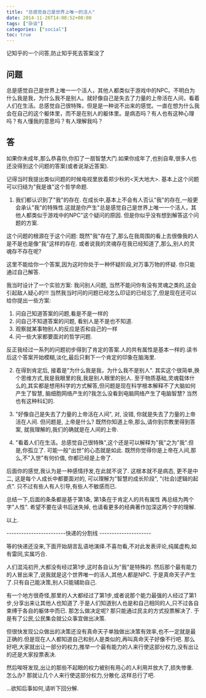 ```yaml
---
title: "总感觉自己是世界上唯一的活人"
date: 2014-11-26T14:08:52+08:00
tags: ["杂谈"]
categories: ["social"]
toc: true
---
```


记知乎的一个问答,防止知乎死去答案没了
## 问题
总是感觉自己是世界上唯一一个活人，其他人都类似于游戏中的NPC。不明白为什么我是我，为什么我不是别人。就好像自己是失去了力量的上帝活在人间，看着人们在生活。总感觉自己很特殊，但是是一种说不出来的感觉。一直在想为什么我会在自己的这个躯体里，而不是在别人的躯体里。是病态吗？有人也有这种心理吗？有人懂我的意思吗？有人理解我吗？

## 答

如果你未成年,那么恭喜你,你扣了一扇智慧大门.如果你成年了,也别自卑,很多人也还没得到这个问题的答案(或者说渐近答案).

记得当时我提出类似问题的时候电视里放着郑少秋的<天大地大>. 基本上这个问题可以归结为"我是谁"这个哲学命题.

1. 我们都认识到了"我"的存在. 在成长中,基本上不会有人否认"我"的存在,一般更会承认"我"的特殊性.这就是你产生"总是感觉自己是世界上唯一一个活人，其他人都类似于游戏中的NPC"这个疑问的原因. 但是你似乎没有想到解答这个问题的方案.

这个问题的根源在于这个问题: 既然"我"存在了,那么在我周围的看上去很像我的人是不是也是像"我"这样的存在. 或者说我的灵魂存在我已经知道了,那么,别人的灵魂存不存在呢?

这里不能给你一个答案,因为这时你处于一种怀疑阶段,对万事万物的怀疑. 你只能通过自己解答.

我当时设计了一个实验方案: 我问别人问题, 当然不能问你有没有灵魂之类的,这会引起敌人疑心的!!! 当然我当时问的问题已经怎么印证的已经忘了,但是现在还可以给你提出一些方案:
1. 问自己知道答案的问题,看是不是一样的
2. 问自己不知道答案的问题, 看别人是不是也不知道.
3. 观察就某事物别人的反应是否和自己的一样
4. 问一些大家都要面对的哲学问题.

反正我经过一系列的问题初步得到了肯定的答案.人的共有属性是基本一样的.读书后这个答案开始模糊,淡化,最后只剩下一个肯定的印象在脑海里. 

2. 在得到肯定后, 接着是"为什么我是我，为什么我不是别人". 其实这个很简单,换个思维方式,我是我眼里的我,我是别人眼里的别人. 至于物质基础,灵魂载体什么的,其实都是想用科学的方式解答,但问题是现在科学根本解释不了大脑如何产生了智慧, 脑细胞网络产生的?我怎么没看到电脑网络产生了电脑智慧? 当然也有这种科幻的.

3. "好像自己是失去了力量的上帝活在人间", 对, 没错, 你就是失去了力量的上帝活在人间. 但问题是, 上帝是什么? 既然你知道上帝,那么,请你到宗教里得到答案, 就我理解的,我们的确就是在人间的上帝.

4. "看着人们在生活。总感觉自己很特殊",这个还是可以解释为"我"之为"我".但是,你孤立了. 可能一般"出世"的心态就是如此. 既然你觉得你是上帝在人间,那么,不"入世"有何价值, 你都已经是上帝了. 

后面你的感觉,我认为是一种感情抒发,在此就不说了. 这根本就不是病态, 更不是中二, 这是每个人成长中都要面对的, 可以理解为"智慧的成长阶段", "(社会)逻辑的起点". 只不过有些人有人引导,有些人不敏感而已.

总结一下,后面的条条都是基于第1条, 第1条在于肯定人的共有属性 再总结为两个字"人性". 
希望不要在读书后迷失掉, 也请看更多的经典著作加深这两个字的理解.

以上.


------------------------快递的分割线 ---------------------

等的快递还没来,下面开始胡言乱语地演绎.不喜勿看,不对此发表评论,纯属虚构,如有雷同,实属巧合.

人们混沌初开,大都没有经过第1步,这时各自认为"我"是特殊的. 
然后那个最有能力的人冒出来了,说我就是这个世界唯一的活人,其他人都是NPC. 于是真命天子产生了.只有自己能决策,别人只能辅助自己.

有一个地方很奇怪,那里的人大都经过了第1步,或者说那个能力最强的人经过了第1步,分享出来让其他人也知道了.于是人们知道别人也是和自己相同的人,只不过各自束缚于各自的躯体中而已. 那怎么做决定呢? 那只能通过民主的方式投票解决了. 于是有了公民,公民集会就公众事宜做出决策.

但很快发现公众做出的决策还没有真命天子单独做出决策有效率,也不一定就是最正确的.但是现在人人都知道自己和别人是类似的,再叫真命天子好像不行吧. 那么好吧,大家就出让一部分的权力,推举一个最有能力的人来行使这部分权力,没有出让的还是大家投票表决.

然后唉呀发现,出让的那些不起眼的权力被别有用心的人利用并放大了,损失惨重. 怎么办? 那就让几个人来行使这部分权力,分散化.这样总行了吧.

...欲知后事如何,请听下回分解.